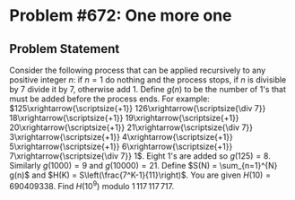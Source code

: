 # Problem #672: One more one 

## Problem Statement 

Consider the following process that can be applied recursively to any positive integer $n$:
if $n = 1$ do nothing and the process stops,
if $n$ is divisible by 7 divide it by 7,
otherwise add 1.
Define $g(n)$ to be the number of 1's that must be added before the process ends. For example:
$125\xrightarrow{\scriptsize{+1}} 126\xrightarrow{\scriptsize{\div 7}} 18\xrightarrow{\scriptsize{+1}} 19\xrightarrow{\scriptsize{+1}} 20\xrightarrow{\scriptsize{+1}} 21\xrightarrow{\scriptsize{\div 7}} 3\xrightarrow{\scriptsize{+1}} 4\xrightarrow{\scriptsize{+1}} 5\xrightarrow{\scriptsize{+1}} 6\xrightarrow{\scriptsize{+1}} 7\xrightarrow{\scriptsize{\div 7}} 1$.
Eight 1's are added so $g(125) = 8$. Similarly $g(1000) = 9$ and $g(10000) = 21$.
Define $S(N) = \sum_{n=1}^{N} g(n)$ and $H(K) = S\left(\frac{7^K-1}{11}\right)$. You are given $H(10) = 690409338$.
Find $H(10^9)$ modulo $1\,117\,117\,717$.
